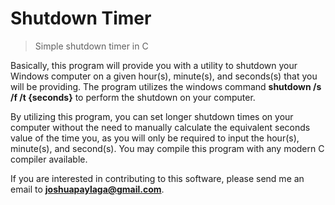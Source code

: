 # Shutdown Timer
> Simple shutdown timer in C

Basically, this program will provide you with a utility to shutdown your Windows computer on a given hour(s), minute(s), and seconds(s) that you will be providing. The program utilizes the windows command **shutdown /s /f /t {seconds}** to perform the shutdown on your computer.

By utilizing this program, you can set longer shutdown times on your computer without the need to manually calculate the equivalent seconds value of the time you, as you will only be required to input the hour(s), minute(s), and second(s). You may compile this program with any modern C compiler available.

If you are interested in contributing to this software, please send me an email to **joshuapaylaga@gmail.com**.
